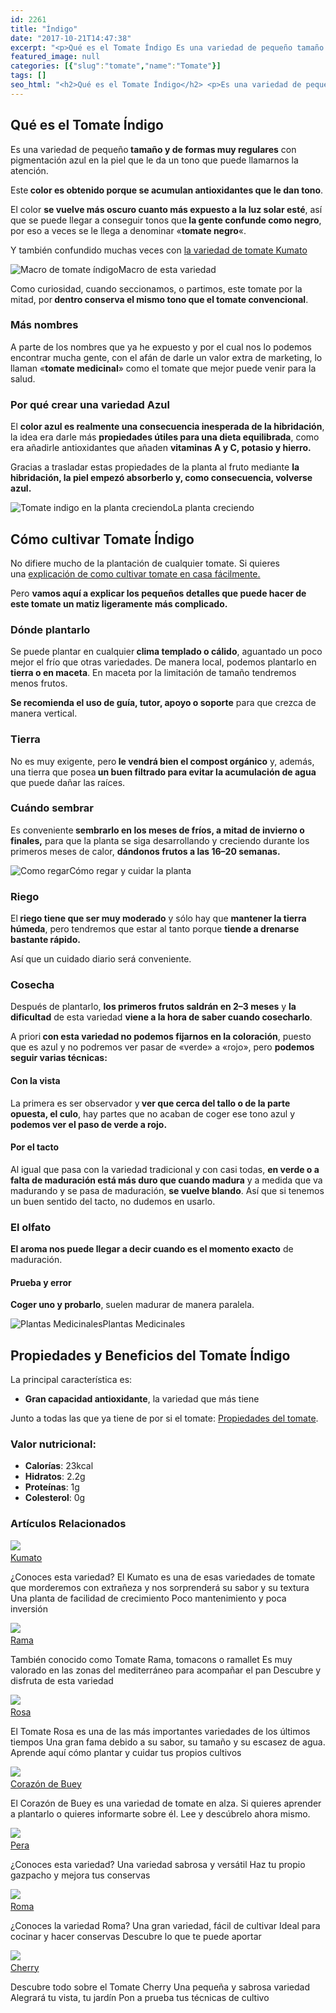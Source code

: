 ```yaml
---
id: 2261
title: "Índigo"
date: "2017-10-21T14:47:38"
excerpt: "<p>Qué es el Tomate Índigo Es una variedad de pequeño tamaño y de formas muy regulares con pigmentación azul en la piel que le da un tono que puede llamarnos la atención. Este color es obtenido porque se acumulan antioxidantes que le dan tono. El color se vuelve más oscuro cuanto más expuesto a la&hellip; <a class=\"more-link\" href=\"https://plantasyflores.online/tomate/roma/\">Seguir leyendo <span class=\"screen-reader-text\">Roma</span> <span class=\"meta-nav\" aria-hidden=\"true\">&rarr;</span></a></p>\n"
featured_image: null
categories: [{"slug":"tomate","name":"Tomate"}]
tags: []
seo_html: "<h2>Qué es el Tomate Índigo</h2> <p>Es una variedad de pequeño<strong> tamaño y de formas muy regulares</strong> con pigmentación azul en la piel que le da un tono que puede llamarnos la atención.</p> <p>Este<strong> color es obtenido porque se acumulan antioxidantes que le dan tono</strong>.</p> <p>El color <strong>se vuelve más oscuro cuanto más expuesto a la luz solar esté</strong>, así que se puede llegar a conseguir tonos que<strong> la gente confunde como negro</strong>, por eso a veces se le llega a denominar «<strong>tomate negro</strong>«.</p> <p>Y también confundido muchas veces con <a href=\"/tomate/kumato/\">la variedad de tomate Kumato</a></p> <img src=\"https://plantasyflores.online/wp-content/uploads/2017/10/tomato-2737363_1920-325x312.png\" alt=\"Macro de tomate índigo\" />Macro de esta variedad <p>Como curiosidad, cuando seccionamos, o partimos, este tomate por la mitad, por<strong> dentro conserva el mismo tono que el tomate convencional</strong>.</p> <h3>Más nombres</h3> <p>A parte de los nombres que ya he expuesto y por el cual nos lo podemos encontrar mucha gente, con el afán de darle un valor extra de marketing, lo llaman «<strong>tomate medicinal</strong>» como el tomate que mejor puede venir para la salud.</p> <h3>Por qué crear una variedad Azul</h3> <p>El <strong>color azul es realmente una consecuencia inesperada de la hibridación</strong>, la idea era darle más <strong>propiedades útiles para una dieta equilibrada</strong>, como era añadirle antioxidantes que añaden <strong>vitaminas A y C, potasio y hierro.</strong></p> <p>Gracias a trasladar estas propiedades de la planta al fruto mediante <strong>la hibridación, la piel empezó absorberlo y, como consecuencia, volverse azul.</strong></p> <img src=\"https://plantasyflores.online/wp-content/uploads/2017/10/botanical-garden-2519036_1920-325x244.jpg\" alt=\"Tomate indigo en la planta creciendo\" />La planta creciendo <h2>Cómo cultivar Tomate Índigo</h2> <p>No difiere mucho de la plantación de cualquier tomate. Si quieres una <a href=\"/tomate/#Como_cultivar_el_Tomate\">explicación de como cultivar tomate en casa fácilmente.</a></p> <p>Pero <strong>vamos aquí a explicar los pequeños detalles que puede hacer de este tomate un matiz ligeramente más complicado.</strong></p> <h3>Dónde plantarlo</h3> <p>Se puede plantar en cualquier<strong> clima templado o cálido</strong>, aguantado un poco mejor el frío que otras variedades. De manera local, podemos plantarlo en <strong>tierra o en maceta</strong>. En maceta por la limitación de tamaño tendremos menos frutos.</p> <p><strong>Se recomienda el uso de guía, tutor, apoyo o soporte</strong> para que crezca de manera vertical.</p> <h3>Tierra</h3> <p>No es muy exigente, pero<strong> le vendrá bien el compost orgánico</strong> y, además, una tierra que posea<strong> un buen filtrado para evitar la acumulación de agua</strong> que puede dañar las raíces.</p> <h3>Cuándo sembrar</h3> <p>Es conveniente<strong> sembrarlo en los meses de fríos, a mitad de invierno o finales,</strong> para que la planta se siga desarrollando y creciendo durante los primeros meses de calor, <strong>dándonos frutos a las 16–20 semanas.</strong></p> <img src=\"https://plantasyflores.online/wp-content/uploads/2017/07/watering-can-1506750_1280-300x169.jpg\" alt=\"Como regar\" />Cómo regar y cuidar la planta <h3>Riego</h3> <p>El<strong> riego tiene que ser muy moderado</strong> y sólo hay que <strong>mantener la tierra húmeda</strong>, pero tendremos que estar al tanto porque <strong>tiende a drenarse bastante rápido.</strong></p> <p>Así que un cuidado diario será conveniente.</p> <h3>Cosecha</h3> <p>Después de plantarlo, <strong>los primeros frutos saldrán en 2–3 meses</strong> y <strong>la dificultad</strong> de esta variedad <strong>viene a la hora de saber cuando cosecharlo</strong>.</p> <p>A priori<strong> con esta variedad no podemos fijarnos en la coloración</strong>, puesto que es azul y no podremos ver pasar de «verde» a «rojo», pero <strong>podemos seguir varias técnicas:</strong></p> <h4>Con la vista</h4> <p>La primera es ser observador y<strong> ver que cerca del tallo o de la parte opuesta, el culo</strong>, hay partes que no acaban de coger ese tono azul y<strong> podemos ver el paso de verde a rojo.</strong></p> <h4>Por el tacto</h4> <p>Al igual que pasa con la variedad tradicional y con casi todas, <strong>en verde o a falta de maduración está más duro que cuando madura</strong> y a medida que va madurando y se pasa de maduración, <strong>se vuelve blando</strong>. Así que si tenemos un buen sentido del tacto, no dudemos en usarlo.</p> <h3>El olfato</h3> <p><strong>El aroma nos puede llegar a decir cuando es el momento exacto</strong> de maduración.</p> <h4>Prueba y error</h4> <p><strong>Coger uno y probarlo</strong>, suelen madurar de manera paralela.</p> <img src=\"https://plantasyflores.online/wp-content/uploads/2017/07/herbal-tea-1410565-325x202.jpg\" alt=\"Plantas Medicinales\" />Plantas Medicinales <h2>Propiedades y Beneficios del Tomate Índigo</h2> <p>La principal característica es:</p> <ul> <li><strong>Gran capacidad antioxidante</strong>, la variedad que más tiene</li> </ul> <p>Junto a todas las que ya tiene de por si el tomate: <a href=\"/tomate/#Beneficios_y_Propiedades_del_Tomate\">Propiedades del tomate</a>.</p> <h3>Valor nutricional:</h3> <ul> <li><strong>Calorías</strong>: 23kcal</li> <li><strong>Hidratos</strong>: 2.2g</li> <li><strong>Proteínas</strong>: 1g</li> <li><strong>Colesterol</strong>: 0g</li> </ul> <h3> Artículos Relacionados<br /> </h3> <img src=\"https://plantasyflores.online/wp-content/uploads/2017/11/Tomate_Kumato_2017_A-1.jpg\" /> <a href=\"/tomate/kumato/\"><br /> Kumato<br /> </a> <p>¿Conoces esta variedad? El Kumato es una de esas variedades de tomate que morderemos con extrañeza y nos sorprenderá su sabor y su textura Una planta de facilidad de crecimiento Poco mantenimiento y poca inversión</p> <img src=\"https://plantasyflores.online/wp-content/uploads/2017/10/tomatoes-264967_1920.jpg\" /> <a href=\"/tomate/rama/\"><br /> Rama<br /> </a> <p>También conocido como Tomate Rama, tomacons o ramallet Es muy valorado en las zonas del mediterráneo para acompañar el pan Descubre y disfruta de esta variedad</p> <img src=\"https://plantasyflores.online/wp-content/uploads/2017/10/Tomate-Rosa.png\" /> <a href=\"/tomate/rosa/\"><br /> Rosa<br /> </a> <p>El Tomate Rosa es una de las más importantes variedades de los últimos tiempos Una gran fama debido a su sabor, su tamaño y su escasez de agua. Aprende aquí cómo plantar y cuidar tus propios cultivos</p> <img src=\"https://plantasyflores.online/wp-content/uploads/2017/08/corazon-buey-1088x709-1.jpg\" /> <a href=\"/tomate/corazon-de-buey/\"><br /> Corazón de Buey<br /> </a> <p>El Corazón de Buey es una variedad de tomate en alza. Si quieres aprender a plantarlo o quieres informarte sobre él. Lee y descúbrelo ahora mismo.</p> <img src=\"https://plantasyflores.online/wp-content/uploads/2017/08/tomatoes-1526402_1280.jpg\" /> <a href=\"/tomate/pera/\"><br /> Pera<br /> </a> <p>¿Conoces esta variedad? Una variedad sabrosa y versátil Haz tu propio gazpacho y mejora tus conservas</p> <img src=\"https://plantasyflores.online/wp-content/uploads/2017/07/tomatoes-1581204_1920.jpg\" /> <a href=\"/tomate/roma/\"><br /> Roma<br /> </a> <p>¿Conoces la variedad Roma? Una gran variedad, fácil de cultivar Ideal para cocinar y hacer conservas Descubre lo que te puede aportar</p> <img src=\"https://plantasyflores.online/wp-content/uploads/2017/07/cherry-88403_1280.jpg\" /> <a href=\"/tomate/cherry/\"><br /> Cherry<br /> </a> <p>Descubre todo sobre el Tomate Cherry Una pequeña y sabrosa variedad Alegrará tu vista, tu jardín Pon a prueba tus técnicas de cultivo</p>"
---
```


<h2>Qué es el Tomate Índigo</h2> <p>Es una variedad de pequeño<strong> tamaño y de formas muy regulares</strong> con pigmentación azul en la piel que le da un tono que puede llamarnos la atención.</p> <p>Este<strong> color es obtenido porque se acumulan antioxidantes que le dan tono</strong>.</p> <p>El color <strong>se vuelve más oscuro cuanto más expuesto a la luz solar esté</strong>, así que se puede llegar a conseguir tonos que<strong> la gente confunde como negro</strong>, por eso a veces se le llega a denominar «<strong>tomate negro</strong>«.</p> <p>Y también confundido muchas veces con <a href="/tomate/kumato/">la variedad de tomate Kumato</a></p> <img src="https://plantasyflores.online/wp-content/uploads/2017/10/tomato-2737363_1920-325x312.png" alt="Macro de tomate índigo" />Macro de esta variedad <p>Como curiosidad, cuando seccionamos, o partimos, este tomate por la mitad, por<strong> dentro conserva el mismo tono que el tomate convencional</strong>.</p> <h3>Más nombres</h3> <p>A parte de los nombres que ya he expuesto y por el cual nos lo podemos encontrar mucha gente, con el afán de darle un valor extra de marketing, lo llaman «<strong>tomate medicinal</strong>» como el tomate que mejor puede venir para la salud.</p> <h3>Por qué crear una variedad Azul</h3> <p>El <strong>color azul es realmente una consecuencia inesperada de la hibridación</strong>, la idea era darle más <strong>propiedades útiles para una dieta equilibrada</strong>, como era añadirle antioxidantes que añaden <strong>vitaminas A y C, potasio y hierro.</strong></p> <p>Gracias a trasladar estas propiedades de la planta al fruto mediante <strong>la hibridación, la piel empezó absorberlo y, como consecuencia, volverse azul.</strong></p> <img src="https://plantasyflores.online/wp-content/uploads/2017/10/botanical-garden-2519036_1920-325x244.jpg" alt="Tomate indigo en la planta creciendo" />La planta creciendo <h2>Cómo cultivar Tomate Índigo</h2> <p>No difiere mucho de la plantación de cualquier tomate. Si quieres una <a href="/tomate/#Como_cultivar_el_Tomate">explicación de como cultivar tomate en casa fácilmente.</a></p> <p>Pero <strong>vamos aquí a explicar los pequeños detalles que puede hacer de este tomate un matiz ligeramente más complicado.</strong></p> <h3>Dónde plantarlo</h3> <p>Se puede plantar en cualquier<strong> clima templado o cálido</strong>, aguantado un poco mejor el frío que otras variedades. De manera local, podemos plantarlo en <strong>tierra o en maceta</strong>. En maceta por la limitación de tamaño tendremos menos frutos.</p> <p><strong>Se recomienda el uso de guía, tutor, apoyo o soporte</strong> para que crezca de manera vertical.</p> <h3>Tierra</h3> <p>No es muy exigente, pero<strong> le vendrá bien el compost orgánico</strong> y, además, una tierra que posea<strong> un buen filtrado para evitar la acumulación de agua</strong> que puede dañar las raíces.</p> <h3>Cuándo sembrar</h3> <p>Es conveniente<strong> sembrarlo en los meses de fríos, a mitad de invierno o finales,</strong> para que la planta se siga desarrollando y creciendo durante los primeros meses de calor, <strong>dándonos frutos a las 16–20 semanas.</strong></p> <img src="https://plantasyflores.online/wp-content/uploads/2017/07/watering-can-1506750_1280-300x169.jpg" alt="Como regar" />Cómo regar y cuidar la planta <h3>Riego</h3> <p>El<strong> riego tiene que ser muy moderado</strong> y sólo hay que <strong>mantener la tierra húmeda</strong>, pero tendremos que estar al tanto porque <strong>tiende a drenarse bastante rápido.</strong></p> <p>Así que un cuidado diario será conveniente.</p> <h3>Cosecha</h3> <p>Después de plantarlo, <strong>los primeros frutos saldrán en 2–3 meses</strong> y <strong>la dificultad</strong> de esta variedad <strong>viene a la hora de saber cuando cosecharlo</strong>.</p> <p>A priori<strong> con esta variedad no podemos fijarnos en la coloración</strong>, puesto que es azul y no podremos ver pasar de «verde» a «rojo», pero <strong>podemos seguir varias técnicas:</strong></p> <h4>Con la vista</h4> <p>La primera es ser observador y<strong> ver que cerca del tallo o de la parte opuesta, el culo</strong>, hay partes que no acaban de coger ese tono azul y<strong> podemos ver el paso de verde a rojo.</strong></p> <h4>Por el tacto</h4> <p>Al igual que pasa con la variedad tradicional y con casi todas, <strong>en verde o a falta de maduración está más duro que cuando madura</strong> y a medida que va madurando y se pasa de maduración, <strong>se vuelve blando</strong>. Así que si tenemos un buen sentido del tacto, no dudemos en usarlo.</p> <h3>El olfato</h3> <p><strong>El aroma nos puede llegar a decir cuando es el momento exacto</strong> de maduración.</p> <h4>Prueba y error</h4> <p><strong>Coger uno y probarlo</strong>, suelen madurar de manera paralela.</p> <img src="https://plantasyflores.online/wp-content/uploads/2017/07/herbal-tea-1410565-325x202.jpg" alt="Plantas Medicinales" />Plantas Medicinales <h2>Propiedades y Beneficios del Tomate Índigo</h2> <p>La principal característica es:</p> <ul> <li><strong>Gran capacidad antioxidante</strong>, la variedad que más tiene</li> </ul> <p>Junto a todas las que ya tiene de por si el tomate: <a href="/tomate/#Beneficios_y_Propiedades_del_Tomate">Propiedades del tomate</a>.</p> <h3>Valor nutricional:</h3> <ul> <li><strong>Calorías</strong>: 23kcal</li> <li><strong>Hidratos</strong>: 2.2g</li> <li><strong>Proteínas</strong>: 1g</li> <li><strong>Colesterol</strong>: 0g</li> </ul> <h3> Artículos Relacionados<br /> </h3> <img src="https://plantasyflores.online/wp-content/uploads/2017/11/Tomate_Kumato_2017_A-1.jpg" /> <a href="/tomate/kumato/"><br /> Kumato<br /> </a> <p>¿Conoces esta variedad? El Kumato es una de esas variedades de tomate que morderemos con extrañeza y nos sorprenderá su sabor y su textura Una planta de facilidad de crecimiento Poco mantenimiento y poca inversión</p> <img src="https://plantasyflores.online/wp-content/uploads/2017/10/tomatoes-264967_1920.jpg" /> <a href="/tomate/rama/"><br /> Rama<br /> </a> <p>También conocido como Tomate Rama, tomacons o ramallet Es muy valorado en las zonas del mediterráneo para acompañar el pan Descubre y disfruta de esta variedad</p> <img src="https://plantasyflores.online/wp-content/uploads/2017/10/Tomate-Rosa.png" /> <a href="/tomate/rosa/"><br /> Rosa<br /> </a> <p>El Tomate Rosa es una de las más importantes variedades de los últimos tiempos Una gran fama debido a su sabor, su tamaño y su escasez de agua. Aprende aquí cómo plantar y cuidar tus propios cultivos</p> <img src="https://plantasyflores.online/wp-content/uploads/2017/08/corazon-buey-1088x709-1.jpg" /> <a href="/tomate/corazon-de-buey/"><br /> Corazón de Buey<br /> </a> <p>El Corazón de Buey es una variedad de tomate en alza. Si quieres aprender a plantarlo o quieres informarte sobre él. Lee y descúbrelo ahora mismo.</p> <img src="https://plantasyflores.online/wp-content/uploads/2017/08/tomatoes-1526402_1280.jpg" /> <a href="/tomate/pera/"><br /> Pera<br /> </a> <p>¿Conoces esta variedad? Una variedad sabrosa y versátil Haz tu propio gazpacho y mejora tus conservas</p> <img src="https://plantasyflores.online/wp-content/uploads/2017/07/tomatoes-1581204_1920.jpg" /> <a href="/tomate/roma/"><br /> Roma<br /> </a> <p>¿Conoces la variedad Roma? Una gran variedad, fácil de cultivar Ideal para cocinar y hacer conservas Descubre lo que te puede aportar</p> <img src="https://plantasyflores.online/wp-content/uploads/2017/07/cherry-88403_1280.jpg" /> <a href="/tomate/cherry/"><br /> Cherry<br /> </a> <p>Descubre todo sobre el Tomate Cherry Una pequeña y sabrosa variedad Alegrará tu vista, tu jardín Pon a prueba tus técnicas de cultivo</p>
